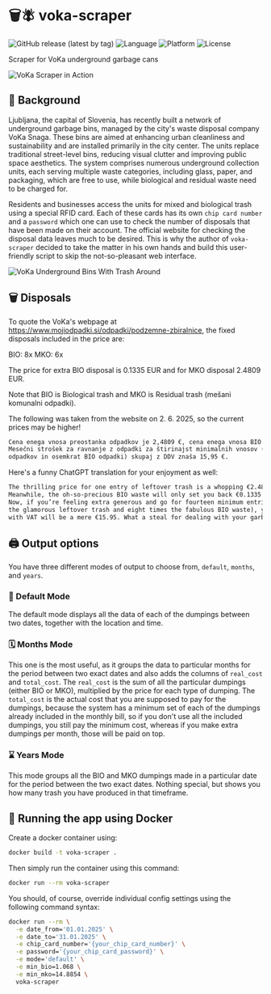 # 🗑️🪰 voka-scraper

![GitHub release (latest by tag)](https://img.shields.io/github/v/release/miha-staric/voka-scraper)
![Language](https://img.shields.io/badge/language-Python-blue)
![Platform](https://img.shields.io/badge/platform-Linux%20%7C%20macOS%20%7C%20Windows-blue)
![License](https://img.shields.io/github/license/miha-staric/voka-scraper)

Scraper for VoKa underground garbage cans

![VoKa Scraper in Action](https://github.com/user-attachments/assets/ae157580-e6d1-452b-b500-52f59d9d1b4b)

## 📘 Background

Ljubljana, the capital of Slovenia, has recently built a network of underground garbage bins, managed by the city's waste disposal company VoKa Snaga. These bins are aimed at enhancing urban cleanliness and sustainability and are installed primarily in the city center. The units replace traditional street-level bins, reducing visual clutter and improving public space aesthetics. The system comprises numerous underground collection units, each serving multiple waste categories, including glass, paper, and packaging, which are free to use, while biological and residual waste need to be charged for.

Residents and businesses access the units for mixed and biological trash using a special RFID card. Each of these cards has its own `chip card number` and a `password` which one can use to check the number of disposals that have been made on their account. The official website for checking the disposal data leaves much to be desired. This is why the author of `voka-scraper` decided to take the matter in his own hands and build this user-friendly script to skip the not-so-pleasant web interface.

![VoKa Underground Bins With Trash Around](https://github.com/user-attachments/assets/500d6110-6a88-46d7-af7b-dd0d9505556a)

## 🗑️ Disposals

To quote the VoKa's webpage at <https://www.mojiodpadki.si/odpadki/podzemne-zbiralnice>, the fixed disposals included in the price are:

BIO: 8x
MKO: 6x

The price for extra BIO disposal is 0.1335 EUR and for MKO disposal 2.4809 EUR.

Note that BIO is Biological trash and MKO is Residual trash (mešani komunalni odpadki).

The following was taken from the website on 2. 6. 2025, so the current prices may be higher!

```txt
Cena enega vnosa preostanka odpadkov je 2,4809 €, cena enega vnosa BIO odpadkov pa 0,1335 €.
Mesečni strošek za ravnanje z odpadki za štirinajst minimalnih vnosov (šestkrat preostanek
odpadkov in osemkrat BIO odpadki) skupaj z DDV znaša 15,95 €.
```

Here's a funny ChatGPT translation for your enjoyment as well:

```txt
The thrilling price for one entry of leftover trash is a whopping €2.4809 — truly a bargain!
Meanwhile, the oh-so-precious BIO waste will only set you back €0.1335 per entry.
Now, if you’re feeling extra generous and go for fourteen minimum entries a month (six times
the glamorous leftover trash and eight times the fabulous BIO waste), your grand total
with VAT will be a mere €15.95. What a steal for dealing with your garbage royalty-style!
```
## 🖨️ Output options

You have three different modes of output to choose from, `default`, `months`, and `years`.

### 🧻 Default Mode

The default mode displays all the data of each of the dumpings between two dates, together with the location and time.

### 🗓️ Months Mode

This one is the most useful, as it groups the data to particular months for the period between two exact dates and also adds the columns of `real_cost` and `total_cost`. The `real_cost` is the sum of all the particular dumpings (either BIO or MKO), multiplied by the price for each type of dumping. The `total_cost` is the actual cost that you are supposed to pay for the dumpings, because the system has a minimum set of each of the dumpings already included in the monthly bill, so if you don't use all the included dumpings, you still pay the minimum cost, whereas if you make extra dumpings per month, those will be paid on top.

### ⌛ Years Mode

This mode groups all the BIO and MKO dumpings made in a particular date for the period between the two exact dates. Nothing special, but shows you how many trash you have produced in that timeframe.

## 🐳 Running the app using Docker

Create a docker container using:

```bash
docker build -t voka-scraper .
```

Then simply run the container using this command:

```bash
docker run --rm voka-scraper
```

You should, of course, override individual config settings using the following command syntax:

```bash
docker run --rm \
  -e date_from='01.01.2025' \
  -e date_to='31.01.2025' \
  -e chip_card_number='{your_chip_card_number}' \
  -e password='{your_chip_card_password}' \
  -e mode='default' \
  -e min_bio=1.068 \
  -e min_mko=14.8854 \
  voka-scraper
```
